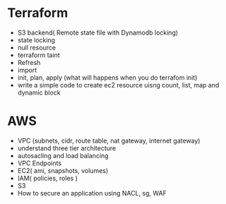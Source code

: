 # Terraform
- S3 backend( Remote state file with Dynamodb locking)
- state locking
- null resource
- terraform taint
- Refresh
- import
- init, plan, apply (what will happens when you do terrafom init)
- write a simple code to create ec2 resource uisng count, list, map and dynamic block
# AWS
 - VPC (subnets, cidr, route table, nat gateway, internet gateway)
 - understand three tier architecture
 - autosacling and  load balancing 
 - VPC Endpoints
 - EC2( ami, snapshots, volumes)
 - IAM( policies, roles )
 - S3
 - How to secure an application using NACL, sg, WAF 

